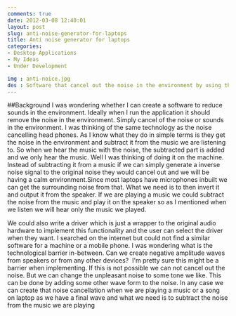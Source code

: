 ```yaml
---
comments: true
date: 2012-03-08 12:40:01
layout: post
slug: anti-noise-generator-for-laptops
title: Anti noise generator for laptops
categories:
- Desktop Applications
- My Ideas
- Under Development

img : anti-noice.jpg
des : Software that cancel out the noise in the environment by using the mic input and return the inverse pattern to the speaker.
---
```


##Background
I was wondering whether I can create a software to reduce sounds in the environment. Ideally when I run the application it should remove the noise in the environment. Simply cancel of the noise or sounds in the environment. I was thinking of the same technology as the noise cancelling head phones. As I know what they do in simple terms is they get the noise in the environment and subtract it from the music we are listening to. So when we hear the music with the noise, the subtracted part is added and we only hear the music.
Well I was thinking of doing it on the machine. Instead of subtracting it from a music if we can simply generate a inverse noise signal to the original noise they would cancel out and we will be having a calm environment.Since most laptops have microphones inbuilt we can get the surrounding noise from that. What we need is to then invert it and output it from the speaker. If we are playing a music we could subtract the noise from the music and play it on the speaker so as I mentioned when we listen we will hear only the music we played.

We could also write a driver which is just a wrapper to the original audio hardware to implement this functionality and the user can select the driver when they want. I searched on the internet but could not find a similar software for a machine or a mobile phone. I was wondering what is the technological barrier in-between. Can we create negative amplitude waves from speakers or from any other devices?  I'm pretty sure this might be a barrier when implementing. If this is not possible we can not cancel out the noise. But we can change the unpleasant noise to some tone we like. This can be done by adding some other wave form to the noise. In any case we can create that noise cancellation when we are playing a music or a song on laptop as we have a final wave and what we need is to subtract the noise from the music we are playing
